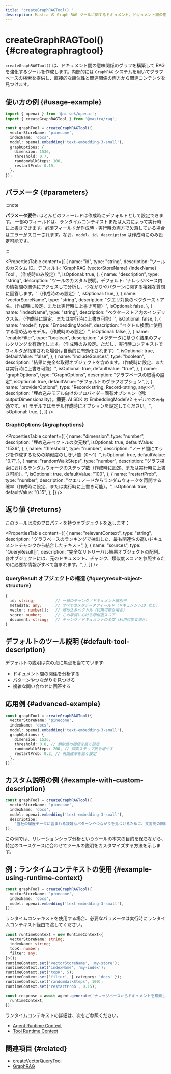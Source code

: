 ```yaml
---
title: "createGraphRAGTool() "
description: Mastra の Graph RAG ツールに関するドキュメント。ドキュメント間の意味的関係をグラフ化することで、RAG を強化します。
---
```


# createGraphRAGTool() \{#creategraphragtool\}

`createGraphRAGTool()` は、ドキュメント間の意味関係のグラフを構築して RAG を強化するツールを作成します。内部的には `GraphRAG` システムを用いてグラフベースの検索を提供し、直接的な類似性と関連関係の両方から関連コンテンツを見つけます。

## 使い方の例 \{#usage-example\}

```typescript
import { openai } from '@ai-sdk/openai';
import { createGraphRAGTool } from '@mastra/rag';

const graphTool = createGraphRAGTool({
  vectorStoreName: 'pinecone',
  indexName: 'docs',
  model: openai.embedding('text-embedding-3-small'),
  graphOptions: {
    dimension: 1536,
    threshold: 0.7,
    randomWalkSteps: 100,
    restartProb: 0.15,
  },
});
```

## パラメータ \{#parameters\}

:::note

**パラメータ要件:** ほとんどのフィールドは作成時にデフォルトとして設定できます。
一部のフィールドは、ランタイムコンテキストまたは入力によって実行時に上書きできます。必須フィールドが作成時・実行時の両方で欠落している場合はエラーがスローされます。なお、`model`、`id`、`description` は作成時にのみ設定可能です。

:::

<PropertiesTable
  content={[
{
name: "id",
type: "string",
description:
"ツールのカスタム ID。デフォルト: 'GraphRAG {vectorStoreName} {indexName} Tool'。（作成時のみ設定）",
isOptional: true,
},
{
name: "description",
type: "string",
description:
"ツールのカスタム説明。デフォルト: 'ナレッジベース内の情報間の関係にアクセスして分析し、つながりやパターンに関する複雑な質問に回答します。'（作成時のみ設定）",
isOptional: true,
},
{
name: "vectorStoreName",
type: "string",
description:
"クエリ対象のベクターストア名。（作成時に設定、または実行時に上書き可能）",
isOptional: false,
},
{
name: "indexName",
type: "string",
description:
"ベクターストア内のインデックス名。（作成時に設定、または実行時に上書き可能）",
isOptional: false,
},
{
name: "model",
type: "EmbeddingModel",
description:
"ベクトル検索に使用する埋め込みモデル。（作成時のみ設定）",
isOptional: false,
},
{
name: "enableFilter",
type: "boolean",
description:
"メタデータに基づく結果のフィルタリングを有効化します。（作成時のみ設定。ただし、実行時コンテキストでフィルタが指定された場合は自動的に有効化されます）",
isOptional: true,
defaultValue: "false",
},
{
name: "includeSources",
type: "boolean",
description:
"結果に完全な取得オブジェクトを含めます。（作成時に設定、または実行時に上書き可能）",
isOptional: true,
defaultValue: "true",
},
{
name: "graphOptions",
type: "GraphOptions",
description: "グラフベースの取得の設定",
isOptional: true,
defaultValue: "デフォルトのグラフオプション",
},
{
name: "providerOptions",
type: "Record<string, Record<string, any>>",
description:
"埋め込みモデル向けのプロバイダー固有オプション（例: outputDimensionality）。**重要**: AI SDK の EmbeddingModelV2 モデルでのみ有効です。V1 モデルではモデル作成時にオプションを設定してください。",
isOptional: true,
},
]}
/>

### GraphOptions \{#graphoptions\}

<PropertiesTable
  content={[
{
name: "dimension",
type: "number",
description: "埋め込みベクトルの次元数",
isOptional: true,
defaultValue: "1536",
},
{
name: "threshold",
type: "number",
description:
"ノード間にエッジを作成するための類似度のしきい値（0～1）",
isOptional: true,
defaultValue: "0.7",
},
{
name: "randomWalkSteps",
type: "number",
description:
"グラフ探索におけるランダムウォークのステップ数（作成時に設定、または実行時に上書き可能）。",
isOptional: true,
defaultValue: "100",
},
{
name: "restartProb",
type: "number",
description:
"クエリノードからランダムウォークを再開する確率（作成時に設定、または実行時に上書き可能）。",
isOptional: true,
defaultValue: "0.15",
},
]}
/>

## 返り値 \{#returns\}

このツールは次のプロパティを持つオブジェクトを返します：

<PropertiesTable
  content={[
{
name: "relevantContext",
type: "string",
description:
"グラフベースのランキングで抽出した、最も関連性の高いドキュメントチャンクから結合したテキスト",
},
{
name: "sources",
type: "QueryResult[]",
description:
"完全なリトリーバル結果オブジェクトの配列。各オブジェクトには、元のドキュメント、チャンク、類似度スコアを参照するために必要な情報がすべて含まれます。",
},
]}
/>

### QueryResult オブジェクトの構造 \{#queryresult-object-structure\}

```typescript
{
  id: string;         // 一意のチャンク／ドキュメント識別子
  metadata: any;      // すべてのメタデータフィールド（ドキュメントID など）
  vector: number[];   // 埋め込みベクトル（利用可能な場合）
  score: number;      // この取得における類似度スコア
  document: string;   // チャンク／ドキュメントの全文（利用可能な場合）
}
```

## デフォルトのツール説明 \{#default-tool-description\}

デフォルトの説明は次の点に焦点を当てています:

* ドキュメント間の関係を分析する
* パターンやつながりを見つける
* 複雑な問い合わせに回答する

## 応用例 \{#advanced-example\}

```typescript
const graphTool = createGraphRAGTool({
  vectorStoreName: 'pinecone',
  indexName: 'docs',
  model: openai.embedding('text-embedding-3-small'),
  graphOptions: {
    dimension: 1536,
    threshold: 0.8, // 類似度の閾値を高く設定
    randomWalkSteps: 200, // 探索ステップ数を増やす
    restartProb: 0.2, // 再開確率を高く設定
  },
});
```

## カスタム説明の例 \{#example-with-custom-description\}

```typescript
const graphTool = createGraphRAGTool({
  vectorStoreName: 'pinecone',
  indexName: 'docs',
  model: openai.embedding('text-embedding-3-small'),
  description:
    "当社の履歴データに含まれる複雑なパターンやつながりを見つけるために、文書間の関係を分析します",
});
```

この例では、リレーションシップ分析というツールの本来の目的を保ちながら、特定のユースケースに合わせてツールの説明をカスタマイズする方法を示します。

## 例：ランタイムコンテキストの使用 \{#example-using-runtime-context\}

```typescript
const graphTool = createGraphRAGTool({
  vectorStoreName: 'pinecone',
  indexName: 'docs',
  model: openai.embedding('text-embedding-3-small'),
});
```

ランタイムコンテキストを使用する場合、必要なパラメータは実行時にランタイムコンテキスト経由で渡してください。

```typescript
const runtimeContext = new RuntimeContext<{
  vectorStoreName: string;
  indexName: string;
  topK: number;
  filter: any;
}>();
runtimeContext.set('vectorStoreName', 'my-store');
runtimeContext.set('indexName', 'my-index');
runtimeContext.set('topK', 5);
runtimeContext.set('filter', { category: 'docs' });
runtimeContext.set('randomWalkSteps', 100);
runtimeContext.set('restartProb', 0.15);

const response = await agent.generate('ナレッジベースからドキュメントを検索してください。', {
  runtimeContext,
});
```

ランタイムコンテキストの詳細は、次をご参照ください。

* [Agent Runtime Context](/docs/server-db/runtime-context)
* [Tool Runtime Context](/docs/tools-mcp/runtime-context)

## 関連項目 \{#related\}

* [createVectorQueryTool](./vector-query-tool)
* [GraphRAG](../rag/graph-rag)